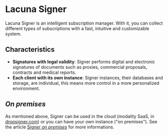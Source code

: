 ﻿# Lacuna Signer

Lacuna Signer is an intelligent subscription manager. With it, you can collect different types of subscriptions with a fast, intuitive and customizable system.

## Characteristics

* **Signatures with legal validity**: Signer performs digital and electronic signatures of documents such as proxies, commercial proposals, contracts and medical reports.
* **Each client with its own instance**: Signer instances, their databases and storage, are individual, this means more control in a more personalized environment.

## *On premises*

As mentioned above, Signer can be used in the cloud (modality SaaS, in [dropsigner.com](https://www.dropsigner.com/)) or you can have your own instance ("on premises"). See the article [Signer *on premises*](on-premises/index.md) for more informations.
